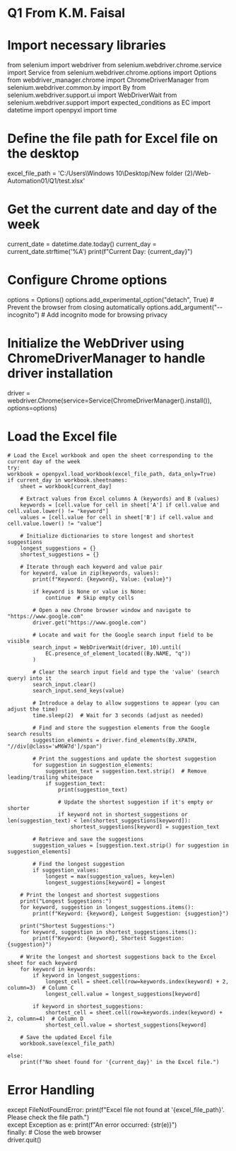 # Q1 From K.M. Faisal
# Import necessary libraries

from selenium import webdriver
from selenium.webdriver.chrome.service import Service
from selenium.webdriver.chrome.options import Options
from webdriver_manager.chrome import ChromeDriverManager
from selenium.webdriver.common.by import By
from selenium.webdriver.support.ui import WebDriverWait
from selenium.webdriver.support import expected_conditions as EC
import datetime
import openpyxl
import time

# Define the file path for Excel file on the desktop
excel_file_path = 'C:/Users\Windows 10\Desktop/New folder (2)/Web-Automation01/Q1/test.xlsx'

# Get the current date and day of the week
current_date = datetime.date.today()
current_day = current_date.strftime('%A')
print(f"Current Day: {current_day}")

# Configure Chrome options
options = Options()
options.add_experimental_option("detach", True)  # Prevent the browser from closing automatically
options.add_argument("--incognito")  # Add incognito mode for browsing privacy

# Initialize the WebDriver using ChromeDriverManager to handle driver installation
driver = webdriver.Chrome(service=Service(ChromeDriverManager().install()), options=options)

# Load the Excel file
    # Load the Excel workbook and open the sheet corresponding to the current day of the week
    try:
    workbook = openpyxl.load_workbook(excel_file_path, data_only=True)    
    if current_day in workbook.sheetnames:
        sheet = workbook[current_day]

        # Extract values from Excel columns A (keywords) and B (values)
        keywords = [cell.value for cell in sheet['A'] if cell.value and cell.value.lower() != "keyword"]
        values = [cell.value for cell in sheet['B'] if cell.value and cell.value.lower() != "value"]

        # Initialize dictionaries to store longest and shortest suggestions
        longest_suggestions = {}
        shortest_suggestions = {}

        # Iterate through each keyword and value pair
        for keyword, value in zip(keywords, values):
            print(f"Keyword: {keyword}, Value: {value}")

            if keyword is None or value is None:
                continue  # Skip empty cells

            # Open a new Chrome browser window and navigate to "https://www.google.com"
            driver.get("https://www.google.com")

            # Locate and wait for the Google search input field to be visible
            search_input = WebDriverWait(driver, 10).until(
                EC.presence_of_element_located((By.NAME, "q"))
            )

            # Clear the search input field and type the 'value' (search query) into it
            search_input.clear()
            search_input.send_keys(value)

            # Introduce a delay to allow suggestions to appear (you can adjust the time)
            time.sleep(2)  # Wait for 3 seconds (adjust as needed)

            # Find and store the suggestion elements from the Google search results
            suggestion_elements = driver.find_elements(By.XPATH, "//div[@class='wM6W7d']/span")

            # Print the suggestions and update the shortest suggestion
            for suggestion in suggestion_elements:
                suggestion_text = suggestion.text.strip()  # Remove leading/trailing whitespace
                if suggestion_text:
                    print(suggestion_text)

                    # Update the shortest suggestion if it's empty or shorter
                    if keyword not in shortest_suggestions or len(suggestion_text) < len(shortest_suggestions[keyword]):
                        shortest_suggestions[keyword] = suggestion_text

            # Retrieve and save the suggestions
            suggestion_values = [suggestion.text.strip() for suggestion in suggestion_elements]

            # Find the longest suggestion
            if suggestion_values:
                longest = max(suggestion_values, key=len)
                longest_suggestions[keyword] = longest

        # Print the longest and shortest suggestions
        print("Longest Suggestions:")
        for keyword, suggestion in longest_suggestions.items():
            print(f"Keyword: {keyword}, Longest Suggestion: {suggestion}")

        print("Shortest Suggestions:")
        for keyword, suggestion in shortest_suggestions.items():
            print(f"Keyword: {keyword}, Shortest Suggestion: {suggestion}")

        # Write the longest and shortest suggestions back to the Excel sheet for each keyword
        for keyword in keywords:
            if keyword in longest_suggestions:
                longest_cell = sheet.cell(row=keywords.index(keyword) + 2, column=3)  # Column C
                longest_cell.value = longest_suggestions[keyword]

            if keyword in shortest_suggestions:
                shortest_cell = sheet.cell(row=keywords.index(keyword) + 2, column=4)  # Column D
                shortest_cell.value = shortest_suggestions[keyword]

        # Save the updated Excel file
        workbook.save(excel_file_path)

    else:
        print(f"No sheet found for '{current_day}' in the Excel file.")
        
# Error Handling 
except FileNotFoundError:
    print(f"Excel file not found at '{excel_file_path}'. Please check the file path.")    
except Exception as e:
    print(f"An error occurred: {str(e)}")      
finally:
    # Close the web browser    
    driver.quit()

